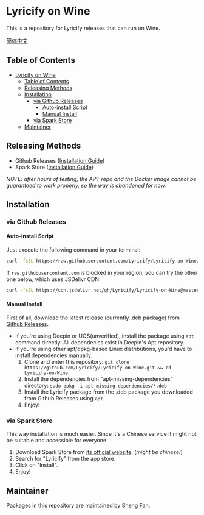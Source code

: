 # Lyricify on Wine
This is a repository for Lyricify releases that can run on Wine.  

[简体中文](README.zh-CN.md)

## Table of Contents
- [Lyricify on Wine](#lyricify-on-wine)
  - [Table of Contents](#table-of-contents)
  - [Releasing Methods](#releasing-methods)
  - [Installation](#installation)
    - [via Github Releases](#via-github-releases)
      - [Auto-install Script](#auto-install-script)
      - [Manual Install](#manual-install)
    - [via Spark Store](#via-spark-store)
  - [Maintainer](#maintainer)

## Releasing Methods
- Github Releases ([Installation Guide](#via-github-releases))
- Spark Store ([Installation Guide](#via-github-releases))

*NOTE: after hours of testing, the APT repo and the Docker image cannot be guaranteed to work properly, so the way is abandoned for now.*

## Installation

### via Github Releases
#### Auto-install Script
Just execute the following command in your terminal:
```bash
curl -fsSL https://raw.githubusercontent.com/Lyricify/Lyricify-on-Wine/master/install-deb.sh > install-deb.sh && sudo bash install-deb.sh
```

If `raw.githubusercontent.com` is blocked in your region, you can try the other one below, which uses JSDelivr CDN:
```bash
curl -fsSL https://cdn.jsdelivr.net/gh/Lyricify/Lyricify-on-Wine@master/install-deb.sh > install-deb.sh && sudo bash install-deb.sh
```

#### Manual Install
First of all, download the latest release (currently .deb package) from [Github Releases](https://github.com/Lyricify/Lyricify-on-Wine/releases).
-  If you're using Deepin or UOS(unverified), install the package using `apt` command directly. All dependecies exist in Deepin's Apt repository.
-  If you're using other apt/dpkg-based Linux distributions, you'd have to install dependencies manually.
    1. Clone and enter this repository: `git clone https://github.com/Lyricify/Lyricify-on-Wine.git && cd Lyricify-on-Wine`
    2. Install the dependencies from "apt-missing-dependencies" directory: `sudo dpkg -i apt-missing-dependencies/*.deb`
    3. Install the Lyricify package from the .deb package you downloaded from Github Releases using `apt`.
    4. Enjoy!

### via Spark Store
This way installation is much easier. Since it's a Chinese service it might not be suitable and accessible for everyone.
1. Download Spark Store from [its official website](https://spark-app.store/download). (*might be chinese!*)
2. Search for "Lyricify" from the app store.
3. Click on "Install".
4. Enjoy!

## Maintainer
Packages in this repository are maintained by [Sheng Fan](https://github.com/fred913).  
